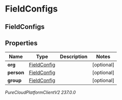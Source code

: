 # FieldConfigs

## FieldConfigs

## Properties

|Name | Type | Description | Notes|
|------------ | ------------- | ------------- | -------------|
| **org** | [FieldConfig](FieldConfig) |  | [optional] |
| **person** | [FieldConfig](FieldConfig) |  | [optional] |
| **group** | [FieldConfig](FieldConfig) |  | [optional] |



_PureCloudPlatformClientV2 237.0.0_
